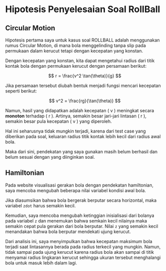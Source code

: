 # Hipotesis Penyelesaian Soal RollBall

## Circular Motion

Hipotesis pertama saya untuk kasus soal ROLLBALL adalah menggunakan rumus Circular Motion, di mana bola menggelinding tanpa slip pada permukaan dalam kerucut tetapi dengan kecepatan yang konstan.

Dengan kecepatan yang konstan, kita dapat mengetahui radius dari titik kontak bola dengan permukaan kerucut dengan persamaan berikut:

$$ r = \frac{v^2 \tan(\theta)}{g} $$

Jika persamaan tersebut diubah bentuk menjadi fungsi mencari kecepatan seperti berikut:

$$ v^2 = \frac{rg}{\tan(\theta)} $$

Namun, hasil yang didapatkan adalah kecepatan \( v \) meningkat secara **monoton** terhadap \( r \). Artinya, semakin besar jari-jari lintasan \( r \), semakin besar pula kecepatan \( v \) yang diperoleh.

Hal ini seharusnya tidak mungkin terjadi, karena dari test case yang diberikan pada soal, keluaran radius titik kontak lebih kecil dari radius awal bola.

Maka dari sini, pendekatan yang saya gunakan masih belum berhasil dan belum sesuai dengan yang diinginkan soal.

## Hamiltonian

Pada website visualisasi gerakan bola dengan pendekatan hamiltonian, saya mencoba mengubah beberapa nilai variabel kondisi awal bola.

Jika diasumsikan bahwa bola bergerak berputar secara horizontal, maka variabel `zdot` harus semakin kecil.

Kemudian, saya mencoba mengubah ketinggian inisialisasi dari bolanya pada variabel `z` dan menemukan bahwa semkain kecil nilainya maka semakin cepat pula gerakan dari bola berputar. Nilai `z` yang semakin kecil menandakan bahwa bola berputar mendekati ujung kerucut.

Dari analisis ini, saya menyimpulkan bahwa kecepatan maksimum bola terjadi saat lintasannya berada pada radius terkecil yang mungkin. Namun, tidak sampai pada ujung kerucut karena radius bola akan sampai di titik menyamai radius lingkaran kerucut sehingga ukuran tersebut menghalangi bola untuk masuk lebih dalam lagi.
